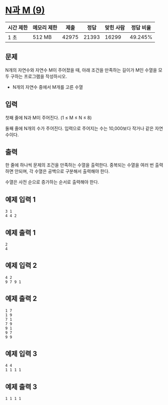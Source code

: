 

# [N과 M (9)](https://www.acmicpc.net/problem/15663)

| 시간 제한 | 메모리 제한 | 제출 | 정답 | 맞힌 사람 | 정답 비율 |
| --- | --- | --- | --- | --- | --- |
| 1 초 | 512 MB | 42975 | 21393 | 16299 | 49.245% |

## 문제

N개의 자연수와 자연수 M이 주어졌을 때, 아래 조건을 만족하는 길이가 M인 수열을 모두 구하는 프로그램을 작성하시오.

- N개의 자연수 중에서 M개를 고른 수열

## 입력

첫째 줄에 N과 M이 주어진다. (1 ≤ M ≤ N ≤ 8)

둘째 줄에 N개의 수가 주어진다. 입력으로 주어지는 수는 10,000보다 작거나 같은 자연수이다.

## 출력

한 줄에 하나씩 문제의 조건을 만족하는 수열을 출력한다. 중복되는 수열을 여러 번 출력하면 안되며, 각 수열은 공백으로 구분해서 출력해야 한다.

수열은 사전 순으로 증가하는 순서로 출력해야 한다.

## 예제 입력 1

```
3 1
4 4 2

```

## 예제 출력 1

```
2
4

```

## 예제 입력 2

```
4 2
9 7 9 1

```

## 예제 출력 2

```
1 7
1 9
7 1
7 9
9 1
9 7
9 9

```

## 예제 입력 3

```
4 4
1 1 1 1

```

## 예제 출력 3

```
1 1 1 1
```

